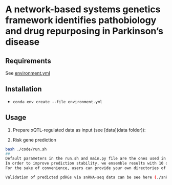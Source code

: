 # A network-based systems genetics framework identifies pathobiology and drug repurposing in Parkinson’s disease

## Requirements

See [environment.yml](environment.yml)

## Installation

- `conda env create --file environment.yml`

## Usage

1. Prepare xQTL-regulated data as input (see [data](data folder)):

2. Risk gene prediction

```bash
bash ./code/run.sh
##
Default parameters in the run.sh and main.py file are the ones used in the manuscript.
In order to improve prediction stability, we ensemble results with 10 different seed.
For the sake of convenience, users can provide your own directories of functional genomics data (e.g., regulatory element or xQTL) into config file (see our example config file 'data/qtl.conf' in data folder).

Validation of predicted pdRGs via snRNA-seq data can be see here (./snRNA-seq_validation)
